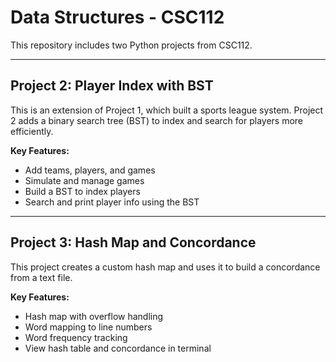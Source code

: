 # Data Structures - CSC112

This repository includes two Python projects from CSC112.

---

## Project 2: Player Index with BST

This is an extension of Project 1, which built a sports league system. Project 2 adds a binary search tree (BST) to index and search for players more efficiently.

**Key Features:**
- Add teams, players, and games
- Simulate and manage games
- Build a BST to index players
- Search and print player info using the BST

---

## Project 3: Hash Map and Concordance

This project creates a custom hash map and uses it to build a concordance from a text file.

**Key Features:**
- Hash map with overflow handling
- Word mapping to line numbers
- Word frequency tracking
- View hash table and concordance in terminal


